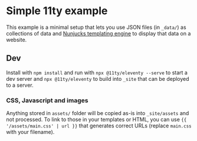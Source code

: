 # Simple 11ty example

This example is a minimal setup that lets you use JSON files (in `_data/`) as collections of data and [Nunjucks templating engine](https://mozilla.github.io/nunjucks/) to display that data on a website.

## Dev

Install with `npm install` and run with `npx @11ty/eleventy --serve` to start a dev server and `npx @11ty/eleventy` to build into `_site` that can be deployed to a server.

### CSS, Javascript and images

Anything stored in `assets/` folder will be copied as-is into `_site/assets` and not processed. To link to those in your templates or HTML, you can use `{{ '/assets/main.css' | url }}` that generates correct URLs (replace `main.css` with your filename).
